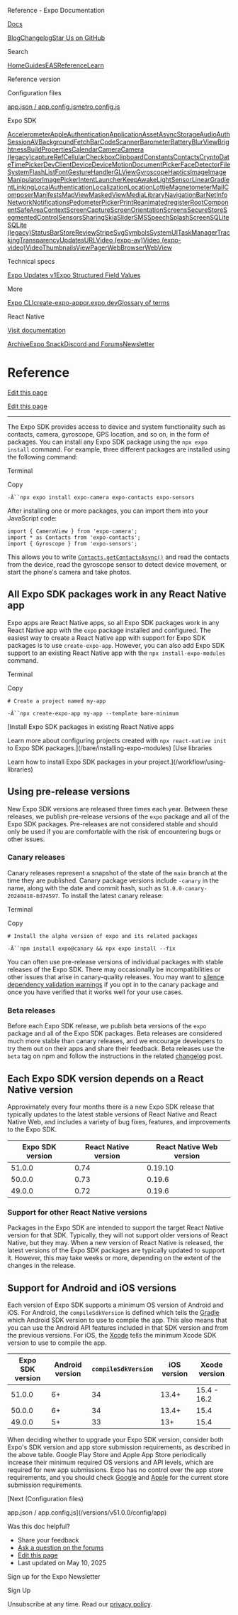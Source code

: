 Reference - Expo Documentation

[Docs](/)

[Blog](https://expo.dev/blog)[Changelog](https://expo.dev/changelog)[Star Us on GitHub](https://github.com/expo/expo)

Search

[Home](/)[Guides](/guides/overview)[EAS](/eas)[Reference](/versions/latest)[Learn](/tutorial/overview)

Reference version

Configuration files

[app.json / app.config.js](/versions/v51.0.0/config/app)[metro.config.js](/versions/v51.0.0/config/metro)

Expo SDK

[Accelerometer](/versions/v51.0.0/sdk/accelerometer)[AppleAuthentication](/versions/v51.0.0/sdk/apple-authentication)[Application](/versions/v51.0.0/sdk/application)[Asset](/versions/v51.0.0/sdk/asset)[AsyncStorage](/versions/v51.0.0/sdk/async-storage)[Audio](/versions/v51.0.0/sdk/audio)[AuthSession](/versions/v51.0.0/sdk/auth-session)[AV](/versions/v51.0.0/sdk/av)[BackgroundFetch](/versions/v51.0.0/sdk/background-fetch)[BarCodeScanner](/versions/v51.0.0/sdk/bar-code-scanner)[Barometer](/versions/v51.0.0/sdk/barometer)[Battery](/versions/v51.0.0/sdk/battery)[BlurView](/versions/v51.0.0/sdk/blur-view)[Brightness](/versions/v51.0.0/sdk/brightness)[BuildProperties](/versions/v51.0.0/sdk/build-properties)[Calendar](/versions/v51.0.0/sdk/calendar)[Camera](/versions/v51.0.0/sdk/camera)[Camera (legacy)](/versions/v51.0.0/sdk/camera-legacy)[captureRef](/versions/v51.0.0/sdk/captureRef)[Cellular](/versions/v51.0.0/sdk/cellular)[Checkbox](/versions/v51.0.0/sdk/checkbox)[Clipboard](/versions/v51.0.0/sdk/clipboard)[Constants](/versions/v51.0.0/sdk/constants)[Contacts](/versions/v51.0.0/sdk/contacts)[Crypto](/versions/v51.0.0/sdk/crypto)[DateTimePicker](/versions/v51.0.0/sdk/date-time-picker)[DevClient](/versions/v51.0.0/sdk/dev-client)[Device](/versions/v51.0.0/sdk/device)[DeviceMotion](/versions/v51.0.0/sdk/devicemotion)[DocumentPicker](/versions/v51.0.0/sdk/document-picker)[FaceDetector](/versions/v51.0.0/sdk/facedetector)[FileSystem](/versions/v51.0.0/sdk/filesystem)[FlashList](/versions/v51.0.0/sdk/flash-list)[Font](/versions/v51.0.0/sdk/font)[GestureHandler](/versions/v51.0.0/sdk/gesture-handler)[GLView](/versions/v51.0.0/sdk/gl-view)[Gyroscope](/versions/v51.0.0/sdk/gyroscope)[Haptics](/versions/v51.0.0/sdk/haptics)[Image](/versions/v51.0.0/sdk/image)[ImageManipulator](/versions/v51.0.0/sdk/imagemanipulator)[ImagePicker](/versions/v51.0.0/sdk/imagepicker)[IntentLauncher](/versions/v51.0.0/sdk/intent-launcher)[KeepAwake](/versions/v51.0.0/sdk/keep-awake)[LightSensor](/versions/v51.0.0/sdk/light-sensor)[LinearGradient](/versions/v51.0.0/sdk/linear-gradient)[Linking](/versions/v51.0.0/sdk/linking)[LocalAuthentication](/versions/v51.0.0/sdk/local-authentication)[Localization](/versions/v51.0.0/sdk/localization)[Location](/versions/v51.0.0/sdk/location)[Lottie](/versions/v51.0.0/sdk/lottie)[Magnetometer](/versions/v51.0.0/sdk/magnetometer)[MailComposer](/versions/v51.0.0/sdk/mail-composer)[Manifests](/versions/v51.0.0/sdk/manifests)[MapView](/versions/v51.0.0/sdk/map-view)[MaskedView](/versions/v51.0.0/sdk/masked-view)[MediaLibrary](/versions/v51.0.0/sdk/media-library)[NavigationBar](/versions/v51.0.0/sdk/navigation-bar)[NetInfo](/versions/v51.0.0/sdk/netinfo)[Network](/versions/v51.0.0/sdk/network)[Notifications](/versions/v51.0.0/sdk/notifications)[Pedometer](/versions/v51.0.0/sdk/pedometer)[Picker](/versions/v51.0.0/sdk/picker)[Print](/versions/v51.0.0/sdk/print)[Reanimated](/versions/v51.0.0/sdk/reanimated)[registerRootComponent](/versions/v51.0.0/sdk/register-root-component)[SafeAreaContext](/versions/v51.0.0/sdk/safe-area-context)[ScreenCapture](/versions/v51.0.0/sdk/screen-capture)[ScreenOrientation](/versions/v51.0.0/sdk/screen-orientation)[Screens](/versions/v51.0.0/sdk/screens)[SecureStore](/versions/v51.0.0/sdk/securestore)[SegmentedControl](/versions/v51.0.0/sdk/segmented-control)[Sensors](/versions/v51.0.0/sdk/sensors)[Sharing](/versions/v51.0.0/sdk/sharing)[Skia](/versions/v51.0.0/sdk/skia)[Slider](/versions/v51.0.0/sdk/slider)[SMS](/versions/v51.0.0/sdk/sms)[Speech](/versions/v51.0.0/sdk/speech)[SplashScreen](/versions/v51.0.0/sdk/splash-screen)[SQLite](/versions/v51.0.0/sdk/sqlite)[SQLite (legacy)](/versions/v51.0.0/sdk/sqlite-legacy)[StatusBar](/versions/v51.0.0/sdk/status-bar)[StoreReview](/versions/v51.0.0/sdk/storereview)[Stripe](/versions/v51.0.0/sdk/stripe)[Svg](/versions/v51.0.0/sdk/svg)[Symbols](/versions/v51.0.0/sdk/symbols)[SystemUI](/versions/v51.0.0/sdk/system-ui)[TaskManager](/versions/v51.0.0/sdk/task-manager)[TrackingTransparency](/versions/v51.0.0/sdk/tracking-transparency)[Updates](/versions/v51.0.0/sdk/updates)[URL](/versions/v51.0.0/sdk/url)[Video (expo-av)](/versions/v51.0.0/sdk/video-av)[Video (expo-video)](/versions/v51.0.0/sdk/video)[VideoThumbnails](/versions/v51.0.0/sdk/video-thumbnails)[ViewPager](/versions/v51.0.0/sdk/view-pager)[WebBrowser](/versions/v51.0.0/sdk/webbrowser)[WebView](/versions/v51.0.0/sdk/webview)

Technical specs

[Expo Updates v1](/technical-specs/expo-updates-1)[Expo Structured Field Values](/technical-specs/expo-sfv-0)

More

[Expo CLI](/more/expo-cli)[create-expo-app](/more/create-expo)[qr.expo.dev](/more/qr-codes)[Glossary of terms](/more/glossary-of-terms)

React Native

[Visit documentation](https://reactnative.dev/docs/components-and-apis)

[Archive](/archive)[Expo Snack](https://snack.expo.dev)[Discord and Forums](https://chat.expo.dev)[Newsletter](https://expo.dev/mailing-list/signup)

Reference
=========

[Edit this page](https://github.com/expo/expo/edit/main/docs/pages/versions/v51.0.0/index.mdx)

[Edit this page](https://github.com/expo/expo/edit/main/docs/pages/versions/v51.0.0/index.mdx)

---

The Expo SDK provides access to device and system functionality such as contacts, camera, gyroscope, GPS location, and so on, in the form of packages. You can install any Expo SDK package using the `npx expo install` command. For example, three different packages are installed using the following command:

Terminal

Copy

`-Â``npx expo install expo-camera expo-contacts expo-sensors`

After installing one or more packages, you can import them into your JavaScript code:

```
import { CameraView } from 'expo-camera';
import * as Contacts from 'expo-contacts';
import { Gyroscope } from 'expo-sensors';

```

This allows you to write [`Contacts.getContactsAsync()`](/versions/v51.0.0/sdk/contacts#contactsgetcontactsasynccontactquery) and read the contacts from the device, read the gyroscope sensor to detect device movement, or start the phone's camera and take photos.

All Expo SDK packages work in any React Native app
--------------------------------------------------

Expo apps are React Native apps, so all Expo SDK packages work in any React Native app with the `expo` package installed and configured. The easiest way to create a React Native app with support for Expo SDK packages is to use `create-expo-app`. However, you can also add Expo SDK support to an existing React Native app with the `npx install-expo-modules` command.

Terminal

Copy

`# Create a project named my-app`

`-Â``npx create-expo-app my-app --template bare-minimum`

[Install Expo SDK packages in existing React Native apps

Learn more about configuring projects created with `npx react-native init` to Expo SDK packages.](/bare/installing-expo-modules)
[Use libraries

Learn how to install Expo SDK packages in your project.](/workflow/using-libraries)

Using pre-release versions
--------------------------

New Expo SDK versions are released three times each year. Between these releases, we publish pre-release versions of the `expo` package and all of the Expo SDK packages. Pre-releases are not considered stable and should only be used if you are comfortable with the risk of encountering bugs or other issues.

### Canary releases

Canary releases represent a snapshot of the state of the `main` branch at the time they are published. Canary package versions include `-canary` in the name, along with the date and commit hash, such as `51.0.0-canary-20240418-8d74597`. To install the latest canary release:

Terminal

Copy

`# Install the alpha version of expo and its related packages`

`-Â``npm install expo@canary && npx expo install --fix`

You can often use pre-release versions of individual packages with stable releases of the Expo SDK. There may occasionally be incompatibilities or other issues that arise in canary-quality releases. You may want to [silence dependency validation warnings](/more/expo-cli#configuring-dependency-validation) if you opt in to the canary package and once you have verified that it works well for your use cases.

### Beta releases

Before each Expo SDK release, we publish beta versions of the `expo` package and all of the Expo SDK packages. Beta releases are considered much more stable than canary releases, and we encourage developers to try them out on their apps and share their feedback. Beta releases use the `beta` tag on npm and follow the instructions in the related [changelog](https://expo.dev/changelog) post.

Each Expo SDK version depends on a React Native version
-------------------------------------------------------

Approximately every four months there is a new Expo SDK release that typically updates to the latest stable versions of React Native and React Native Web, and includes a variety of bug fixes, features, and improvements to the Expo SDK.

| Expo SDK version | React Native version | React Native Web version |
| --- | --- | --- |
| 51.0.0 | 0.74 | 0.19.10 |
| 50.0.0 | 0.73 | 0.19.6 |
| 49.0.0 | 0.72 | 0.19.6 |

### Support for other React Native versions

Packages in the Expo SDK are intended to support the target React Native version for that SDK. Typically, they will not support older versions of React Native, but they may. When a new version of React Native is released, the latest versions of the Expo SDK packages are typically updated to support it. However, this may take weeks or more, depending on the extent of the changes in the release.

Support for Android and iOS versions
------------------------------------

Each version of Expo SDK supports a minimum OS version of Android and iOS. For Android, the `compileSdkVersion` is defined which tells the [Gradle](https://developer.android.com/studio/build) which Android SDK version to use to compile the app. This also means that you can use the Android API features included in that SDK version and from the previous versions. For iOS, the [Xcode](https://developer.apple.com/news/upcoming-requirements/) tells the minimum Xcode SDK version to use to compile the app.

| Expo SDK version | Android version | `compileSdkVersion` | iOS version | Xcode version |
| --- | --- | --- | --- | --- |
| 51.0.0 | 6+ | 34 | 13.4+ | 15.4 - 16.2 |
| 50.0.0 | 6+ | 34 | 13.4+ | 15.4 |
| 49.0.0 | 5+ | 33 | 13+ | 15.4 |

When deciding whether to upgrade your Expo SDK version, consider both Expo's SDK version and app store submission requirements, as described in the above table. Google Play Store and Apple App Store periodically increase their minimum required OS versions and API levels, which are required for new app submissions. Expo has no control over the app store requirements, and you should check [Google](https://developer.android.com/studio/build) and [Apple](https://developer.apple.com/news/upcoming-requirements/) for the current store submission requirements.

[Next (Configuration files)

app.json / app.config.js](/versions/v51.0.0/config/app)

Was this doc helpful?

* Share your feedback
* [Ask a question on the forums](https://chat.expo.dev/)
* [Edit this page](https://github.com/expo/expo/edit/main/docs/pages/versions/v51.0.0/index.mdx)
* Last updated on May 10, 2025

Sign up for the Expo Newsletter

Sign Up

Unsubscribe at any time. Read our [privacy policy](https://expo.dev/privacy).